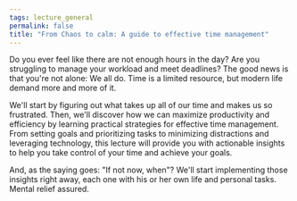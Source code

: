 ```yaml
---
tags: lecture_general
permalink: false
title: "From Chaos to calm: A guide to effective time management"
---
```


Do you ever feel like there are not enough hours in the day? Are you struggling to manage your workload and meet deadlines? The good news is that you're not alone: We all do. Time is a limited resource, but modern life demand more and more of it.

We'll start by figuring out what takes up all of our time and makes us so frustrated. Then, we'll discover how we can maximize productivity and efficiency by learning practical strategies for effective time management. From setting goals and prioritizing tasks to minimizing distractions and leveraging technology, this lecture will provide you with actionable insights to help you take control of your time and achieve your goals.

And, as the saying goes: "If not now, when"? We'll start implementing those insights right away, each one with his or her own life and personal tasks. Mental relief assured.